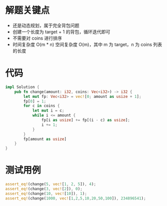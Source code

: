 #  解题关键点

- 还是动态规划，属于完全背包问题
- 创建一个长度为 target + 1 的背包，循环迭代即可
- 不需要对 coins 进行排序
- 时间复杂度 O(m * n) 空间复杂度 O(m)，其中 m 为 target，n 为 coins 列表的长度

# 代码

```rust
impl Solution {
    pub fn change(amount: i32, coins: Vec<i32>) -> i32 {
        let mut fp: Vec<i32> = vec![0; amount as usize + 1];
        fp[0] = 1;
        for c in coins {
            let mut i = c;
            while i <= amount {
                fp[i as usize] += fp[(i - c) as usize];
                i += 1;
            }
        }
        fp[amount as usize]
    }
}
```

# 测试用例

``` rust
assert_eq!(change(5, vec![1, 2, 5]), 4);
assert_eq!(change(3, vec![2]), 0);
assert_eq!(change(10, vec![10]), 1);
assert_eq!(change(1000, vec![1,2,5,10,20,50,100]), 234896541);
```
